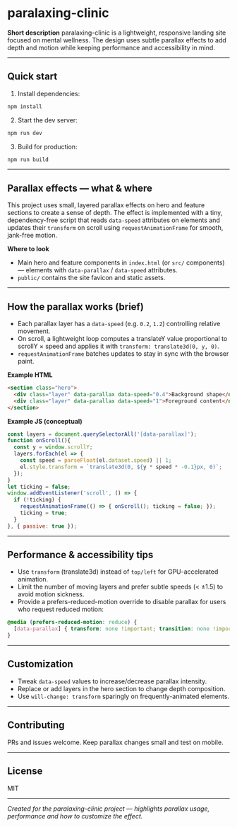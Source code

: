 # paralaxing-clinic

**Short description**
paralaxing-clinic is a lightweight, responsive landing site focused on mental wellness. The design uses subtle parallax effects to add depth and motion while keeping performance and accessibility in mind.

---

## Quick start

1. Install dependencies:

```bash
npm install
```

2. Start the dev server:

```bash
npm run dev
```

3. Build for production:

```bash
npm run build
```

---

## Parallax effects — what & where

This project uses small, layered parallax effects on hero and feature sections to create a sense of depth. The effect is implemented with a tiny, dependency-free script that reads `data-speed` attributes on elements and updates their `transform` on scroll using `requestAnimationFrame` for smooth, jank-free motion.

**Where to look**

* Main hero and feature components in `index.html` (or `src/` components) — elements with `data-parallax` / `data-speed` attributes.
* `public/` contains the site favicon and static assets.

---

## How the parallax works (brief)

* Each parallax layer has a `data-speed` (e.g. `0.2`, `1.2`) controlling relative movement.
* On scroll, a lightweight loop computes a translateY value proportional to scrollY × speed and applies it with `transform: translate3d(0, y, 0)`.
* `requestAnimationFrame` batches updates to stay in sync with the browser paint.

**Example HTML**

```html
<section class="hero">
  <div class="layer" data-parallax data-speed="0.4">Background shape</div>
  <div class="layer" data-parallax data-speed="1">Foreground content</div>
</section>
```

**Example JS (conceptual)**

```js
const layers = document.querySelectorAll('[data-parallax]');
function onScroll(){
  const y = window.scrollY;
  layers.forEach(el => {
    const speed = parseFloat(el.dataset.speed) || 1;
    el.style.transform = `translate3d(0, ${y * speed * -0.1}px, 0)`;
  });
}
let ticking = false;
window.addEventListener('scroll', () => {
  if (!ticking) {
    requestAnimationFrame(() => { onScroll(); ticking = false; });
    ticking = true;
  }
}, { passive: true });
```

---

## Performance & accessibility tips

* Use `transform` (translate3d) instead of `top/left` for GPU-accelerated animation.
* Limit the number of moving layers and prefer subtle speeds (< ±1.5) to avoid motion sickness.
* Provide a prefers-reduced-motion override to disable parallax for users who request reduced motion:

```css
@media (prefers-reduced-motion: reduce) {
  [data-parallax] { transform: none !important; transition: none !important; }
}
```

---

## Customization

* Tweak `data-speed` values to increase/decrease parallax intensity.
* Replace or add layers in the hero section to change depth composition.
* Use `will-change: transform` sparingly on frequently-animated elements.

---

## Contributing

PRs and issues welcome. Keep parallax changes small and test on mobile.

---

## License

MIT

---

*Created for the paralaxing-clinic project — highlights parallax usage, performance and how to customize the effect.*
